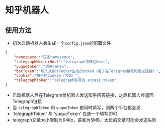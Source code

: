 # 知乎机器人

## 使用方法

- 初次启动机器人会生成一个`config.json`的配置文件

``` json
{
    "namespace":"语雀namespace",
    "telegraphMirrorHost":"telegraph镜像站Host",
    "yuqueToken":"语雀Token",
    "botToken":"填入从BotFather生成的token（用于在Telegram接收和发送链接）",
    "cookie":"知乎的Cookie（可选）",
    "telegraphToken":"Telegraph账号的 access_token"
}
```

- 启动机器人后在Telegram给机器人发送知乎问答链接，之后机器人会返回Telegraph链接
- 当 `telegraphToken` 和 `yuqueToken` 都同时填写，则两个平台都会发
- 'telegraphToken' 与 'yuqueToken' 任选一个填写即可
- telegraph文章大小限制为64kb，语雀为5MB，太长的文章可能会发送失败